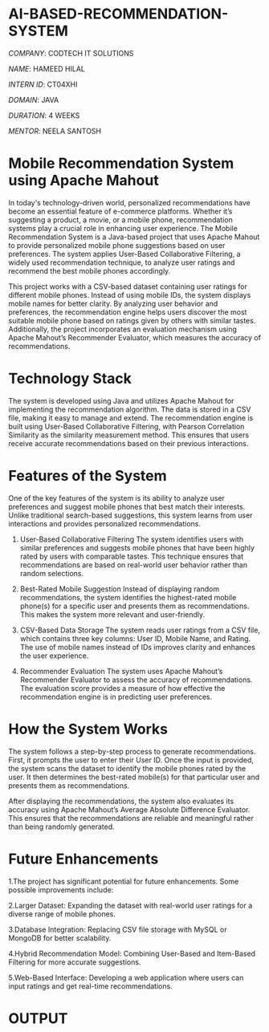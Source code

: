 # AI-BASED-RECOMMENDATION-SYSTEM

*COMPANY*: CODTECH IT SOLUTIONS

*NAME*: HAMEED HILAL

*INTERN ID*: CT04XHI

*DOMAIN*: JAVA

*DURATION*: 4 WEEKS

*MENTOR*: NEELA SANTOSH

# Mobile Recommendation System using Apache Mahout
In today's technology-driven world, personalized recommendations have become an essential feature of e-commerce platforms. Whether it’s suggesting a product, a movie, or a mobile phone, recommendation systems play a crucial role in enhancing user experience. The Mobile Recommendation System is a Java-based project that uses Apache Mahout to provide personalized mobile phone suggestions based on user preferences. The system applies User-Based Collaborative Filtering, a widely used recommendation technique, to analyze user ratings and recommend the best mobile phones accordingly.

This project works with a CSV-based dataset containing user ratings for different mobile phones. Instead of using mobile IDs, the system displays mobile names for better clarity. By analyzing user behavior and preferences, the recommendation engine helps users discover the most suitable mobile phone based on ratings given by others with similar tastes. Additionally, the project incorporates an evaluation mechanism using Apache Mahout’s Recommender Evaluator, which measures the accuracy of recommendations.

# Technology Stack
The system is developed using Java and utilizes Apache Mahout for implementing the recommendation algorithm. The data is stored in a CSV file, making it easy to manage and extend. The recommendation engine is built using User-Based Collaborative Filtering, with Pearson Correlation Similarity as the similarity measurement method. This ensures that users receive accurate recommendations based on their previous interactions.

# Features of the System
One of the key features of the system is its ability to analyze user preferences and suggest mobile phones that best match their interests. Unlike traditional search-based suggestions, this system learns from user interactions and provides personalized recommendations.

1. User-Based Collaborative Filtering
The system identifies users with similar preferences and suggests mobile phones that have been highly rated by users with comparable tastes. This technique ensures that recommendations are based on real-world user behavior rather than random selections.

2. Best-Rated Mobile Suggestion
Instead of displaying random recommendations, the system identifies the highest-rated mobile phone(s) for a specific user and presents them as recommendations. This makes the system more relevant and user-friendly.

3. CSV-Based Data Storage
The system reads user ratings from a CSV file, which contains three key columns: User ID, Mobile Name, and Rating. The use of mobile names instead of IDs improves clarity and enhances the user experience.

4. Recommender Evaluation
The system uses Apache Mahout’s Recommender Evaluator to assess the accuracy of recommendations. The evaluation score provides a measure of how effective the recommendation engine is in predicting user preferences.

# How the System Works
The system follows a step-by-step process to generate recommendations. First, it prompts the user to enter their User ID. Once the input is provided, the system scans the dataset to identify the mobile phones rated by the user. It then determines the best-rated mobile(s) for that particular user and presents them as recommendations.

After displaying the recommendations, the system also evaluates its accuracy using Apache Mahout’s Average Absolute Difference Evaluator. This ensures that the recommendations are reliable and meaningful rather than being randomly generated.

# Future Enhancements
1.The project has significant potential for future enhancements. Some possible improvements include:

2.Larger Dataset: Expanding the dataset with real-world user ratings for a diverse range of mobile phones.

3.Database Integration: Replacing CSV file storage with MySQL or MongoDB for better scalability.

4.Hybrid Recommendation Model: Combining User-Based and Item-Based Filtering for more accurate suggestions.

5.Web-Based Interface: Developing a web application where users can input ratings and get real-time recommendations.

# OUTPUT


